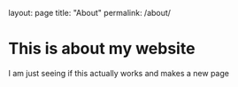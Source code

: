 layout: page
title: "About"
permalink: /about/

# This is about my website
I am just seeing if this actually works and makes a new page
